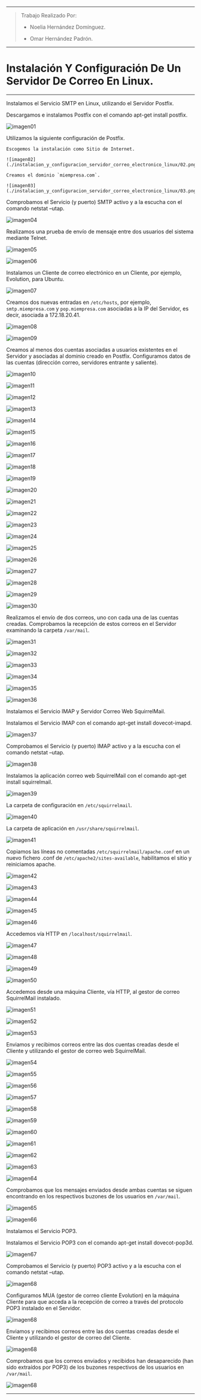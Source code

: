 ___

>Trabajo Realizado Por:
>
>* Noelia Hernández Domínguez.
>
>* Omar Hernández Padrón.

---

# **Instalación Y Configuración De Un Servidor De Correo En Linux.**

---

Instalamos el Servicio SMTP en Linux, utilizando el Servidor Postfix.

  Descargamos e instalamos Postfix con el comando apt-get install postfix.

  ![imagen01](./instalacion_y_configuracion_servidor_correo_electronico_linux/01.png)

  Utilizamos la siguiente configuración de Postfix.

    Escogemos la instalación como Sitio de Internet.

    ![imagen02](./instalacion_y_configuracion_servidor_correo_electronico_linux/02.png)

    Creamos el dominio `miempresa.com`.

    ![imagen03](./instalacion_y_configuracion_servidor_correo_electronico_linux/03.png)

  Comprobamos el Servicio (y puerto) SMTP activo y a la escucha con el comando netstat –utap.

  ![imagen04](./instalacion_y_configuracion_servidor_correo_electronico_linux/04.png)

  Realizamos una prueba de envío de mensaje entre dos usuarios del sistema mediante Telnet.

  ![imagen05](./instalacion_y_configuracion_servidor_correo_electronico_linux/05.png)

  ![imagen06](./instalacion_y_configuracion_servidor_correo_electronico_linux/06.png)

  Instalamos un Cliente de correo electrónico en un Cliente, por ejemplo, Evolution, para Ubuntu.

  ![imagen07](./instalacion_y_configuracion_servidor_correo_electronico_linux/07.png)

  Creamos dos nuevas entradas en `/etc/hosts`, por ejemplo, `smtp.miempresa.com` y `pop.miempresa.com` asociadas a la IP del Servidor, es decir, asociada a 172.18.20.41.

  ![imagen08](./instalacion_y_configuracion_servidor_correo_electronico_linux/08.png)

  ![imagen09](./instalacion_y_configuracion_servidor_correo_electronico_linux/09.png)

  Creamos al menos dos cuentas asociadas a usuarios existentes en el Servidor y asociadas al dominio creado en Postfix. Configuramos datos de las cuentas (dirección correo, servidores entrante y saliente).

  ![imagen10](./instalacion_y_configuracion_servidor_correo_electronico_linux/10.png)

  ![imagen11](./instalacion_y_configuracion_servidor_correo_electronico_linux/11.png)

  ![imagen12](./instalacion_y_configuracion_servidor_correo_electronico_linux/12.png)

  ![imagen13](./instalacion_y_configuracion_servidor_correo_electronico_linux/13.png)

  ![imagen14](./instalacion_y_configuracion_servidor_correo_electronico_linux/14.png)

  ![imagen15](./instalacion_y_configuracion_servidor_correo_electronico_linux/15.png)

  ![imagen16](./instalacion_y_configuracion_servidor_correo_electronico_linux/16.png)

  ![imagen17](./instalacion_y_configuracion_servidor_correo_electronico_linux/17.png)

  ![imagen18](./instalacion_y_configuracion_servidor_correo_electronico_linux/18.png)

  ![imagen19](./instalacion_y_configuracion_servidor_correo_electronico_linux/19.png)

  ![imagen20](./instalacion_y_configuracion_servidor_correo_electronico_linux/20.png)

  ![imagen21](./instalacion_y_configuracion_servidor_correo_electronico_linux/21.png)

  ![imagen22](./instalacion_y_configuracion_servidor_correo_electronico_linux/22.png)

  ![imagen23](./instalacion_y_configuracion_servidor_correo_electronico_linux/23.png)

  ![imagen24](./instalacion_y_configuracion_servidor_correo_electronico_linux/24.png)

  ![imagen25](./instalacion_y_configuracion_servidor_correo_electronico_linux/25.png)

  ![imagen26](./instalacion_y_configuracion_servidor_correo_electronico_linux/26.png)

  ![imagen27](./instalacion_y_configuracion_servidor_correo_electronico_linux/27.png)

  ![imagen28](./instalacion_y_configuracion_servidor_correo_electronico_linux/28.png)

  ![imagen29](./instalacion_y_configuracion_servidor_correo_electronico_linux/29.png)

  ![imagen30](./instalacion_y_configuracion_servidor_correo_electronico_linux/30.png)

  Realizamos el envío de dos correos, uno con cada una de las cuentas creadas. Comprobamos la recepción de estos correos en el Servidor examinando la carpeta `/var/mail`.

  ![imagen31](./instalacion_y_configuracion_servidor_correo_electronico_linux/31.png)

  ![imagen32](./instalacion_y_configuracion_servidor_correo_electronico_linux/32.png)

  ![imagen33](./instalacion_y_configuracion_servidor_correo_electronico_linux/33.png)

  ![imagen34](./instalacion_y_configuracion_servidor_correo_electronico_linux/34.png)

  ![imagen35](./instalacion_y_configuracion_servidor_correo_electronico_linux/35.png)

  ![imagen36](./instalacion_y_configuracion_servidor_correo_electronico_linux/36.png)

Instalamos el Servicio IMAP y Servidor Correo Web SquirrelMail.

  Instalamos el Servicio IMAP con el comando apt-get install dovecot-imapd.

  ![imagen37](./instalacion_y_configuracion_servidor_correo_electronico_linux/37.png)

  Comprobamos el Servicio (y puerto) IMAP activo y a la escucha con el comando netstat –utap.

  ![imagen38](./instalacion_y_configuracion_servidor_correo_electronico_linux/38.png)

  Instalamos la aplicación correo web SquirrelMail con el comando apt-get install squirrelmail.

  ![imagen39](./instalacion_y_configuracion_servidor_correo_electronico_linux/39.png)

  La carpeta de configuración en `/etc/squirrelmail`.

  ![imagen40](./instalacion_y_configuracion_servidor_correo_electronico_linux/40.png)

  La carpeta de aplicación en `/usr/share/squirrelmail`.

  ![imagen41](./instalacion_y_configuracion_servidor_correo_electronico_linux/41.png)

  Copiamos las líneas no comentadas `/etc/squirrelmail/apache.conf` en un nuevo fichero .conf de `/etc/apache2/sites-available`, habilitamos el sitio y reiniciamos apache.

  ![imagen42](./instalacion_y_configuracion_servidor_correo_electronico_linux/42.png)

  ![imagen43](./instalacion_y_configuracion_servidor_correo_electronico_linux/43.png)

  ![imagen44](./instalacion_y_configuracion_servidor_correo_electronico_linux/44.png)

  ![imagen45](./instalacion_y_configuracion_servidor_correo_electronico_linux/45.png)

  ![imagen46](./instalacion_y_configuracion_servidor_correo_electronico_linux/46.png)

  Accedemos vía HTTP en `/localhost/squirrelmail`.

  ![imagen47](./instalacion_y_configuracion_servidor_correo_electronico_linux/47.png)

  ![imagen48](./instalacion_y_configuracion_servidor_correo_electronico_linux/48.png)

  ![imagen49](./instalacion_y_configuracion_servidor_correo_electronico_linux/49.png)

  ![imagen50](./instalacion_y_configuracion_servidor_correo_electronico_linux/50.png)

  Accedemos desde una máquina Cliente, vía HTTP, al gestor de correo SquirrelMail instalado.

  ![imagen51](./instalacion_y_configuracion_servidor_correo_electronico_linux/51.png)

  ![imagen52](./instalacion_y_configuracion_servidor_correo_electronico_linux/52.png)

  ![imagen53](./instalacion_y_configuracion_servidor_correo_electronico_linux/53.png)

  Enviamos y recibimos correos entre las dos cuentas creadas desde el Cliente y utilizando el gestor de correo web SquirrelMail.

  ![imagen54](./instalacion_y_configuracion_servidor_correo_electronico_linux/54.png)

  ![imagen55](./instalacion_y_configuracion_servidor_correo_electronico_linux/55.png)

  ![imagen56](./instalacion_y_configuracion_servidor_correo_electronico_linux/56.png)

  ![imagen57](./instalacion_y_configuracion_servidor_correo_electronico_linux/57.png)

  ![imagen58](./instalacion_y_configuracion_servidor_correo_electronico_linux/58.png)

  ![imagen59](./instalacion_y_configuracion_servidor_correo_electronico_linux/59.png)

  ![imagen60](./instalacion_y_configuracion_servidor_correo_electronico_linux/60.png)

  ![imagen61](./instalacion_y_configuracion_servidor_correo_electronico_linux/61.png)

  ![imagen62](./instalacion_y_configuracion_servidor_correo_electronico_linux/62.png)

  ![imagen63](./instalacion_y_configuracion_servidor_correo_electronico_linux/63.png)

  ![imagen64](./instalacion_y_configuracion_servidor_correo_electronico_linux/64.png)

  Comprobamos que los mensajes enviados desde ambas cuentas se siguen encontrando en los respectivos buzones de los usuarios en `/var/mail`.

  ![imagen65](./instalacion_y_configuracion_servidor_correo_electronico_linux/65.png)

  ![imagen66](./instalacion_y_configuracion_servidor_correo_electronico_linux/66.png)

Instalamos el Servicio POP3.

  Instalamos el Servicio POP3 con el comando apt-get install dovecot-pop3d.

  ![imagen67](./instalacion_y_configuracion_servidor_correo_electronico_linux/67.png)

  Comprobamos el Servicio (y puerto) POP3 activo y a la escucha con el comando netstat –utap.

  ![imagen68](./instalacion_y_configuracion_servidor_correo_electronico_linux/68.png)

  Configuramos MUA (gestor de correo cliente Evolution) en la máquina Cliente para que acceda a la recepción de correo a través del protocolo POP3 instalado en el Servidor.

  ![imagen68](./instalacion_y_configuracion_servidor_correo_electronico_linux/68.png)

  Enviamos y recibimos correos entre las dos cuentas creadas desde el Cliente y utilizando el gestor de correo del Cliente.

  ![imagen68](./instalacion_y_configuracion_servidor_correo_electronico_linux/68.png)

  Comprobamos que los correos enviados y recibidos han desaparecido (han sido extraídos por POP3) de los buzones respectivos de los usuarios en `/var/mail`.

  ![imagen68](./instalacion_y_configuracion_servidor_correo_electronico_linux/68.png)

---
